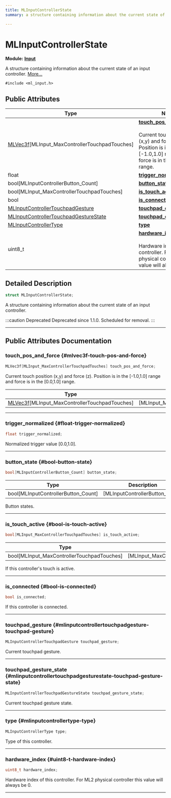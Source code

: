 ```yaml
---
title: MLInputControllerState
summary: a structure containing information about the current state of an input controller. 

---
```


# MLInputControllerState

**Module:** **[Input](/versioned_docs/version-22-Feb-2023/api-ref/api/Modules/group___input/group___input.md)**



A structure containing information about the current state of an input controller.  [More...](#detailed-description)


`#include <ml_input.h>`

## Public Attributes

| Type           | Name           |
| -------------- | -------------- |
| [MLVec3f](/versioned_docs/version-22-Feb-2023/api-ref/api/Modules/group___common/struct_m_l_vec3f.md)[MLInput_MaxControllerTouchpadTouches] | **[touch_pos_and_force](/versioned_docs/version-22-Feb-2023/api-ref/api/Modules/group___input/struct_m_l_input_controller_state.md#mlvec3f-touch-pos-and-force)** <br></br>Current touch position (x,y) and force (z). Position is in the [-1.0,1.0] range and force is in the [0.0,1.0] range.  |
| float | **[trigger_normalized](/versioned_docs/version-22-Feb-2023/api-ref/api/Modules/group___input/struct_m_l_input_controller_state.md#float-trigger-normalized)**  |
| bool[MLInputControllerButton_Count] | **[button_state](/versioned_docs/version-22-Feb-2023/api-ref/api/Modules/group___input/struct_m_l_input_controller_state.md#bool-button-state)**  |
| bool[MLInput_MaxControllerTouchpadTouches] | **[is_touch_active](/versioned_docs/version-22-Feb-2023/api-ref/api/Modules/group___input/struct_m_l_input_controller_state.md#bool-is-touch-active)**  |
| bool | **[is_connected](/versioned_docs/version-22-Feb-2023/api-ref/api/Modules/group___input/struct_m_l_input_controller_state.md#bool-is-connected)**  |
| [MLInputControllerTouchpadGesture](/versioned_docs/version-22-Feb-2023/api-ref/api/Modules/group___input/struct_m_l_input_controller_touchpad_gesture.md) | **[touchpad_gesture](/versioned_docs/version-22-Feb-2023/api-ref/api/Modules/group___input/struct_m_l_input_controller_state.md#mlinputcontrollertouchpadgesture-touchpad-gesture)**  |
| [MLInputControllerTouchpadGestureState](/versioned_docs/version-22-Feb-2023/api-ref/api/Modules/group___input/group___input.md#enums-mlinputcontrollertouchpadgesturestate) | **[touchpad_gesture_state](/versioned_docs/version-22-Feb-2023/api-ref/api/Modules/group___input/struct_m_l_input_controller_state.md#mlinputcontrollertouchpadgesturestate-touchpad-gesture-state)**  |
| [MLInputControllerType](/versioned_docs/version-22-Feb-2023/api-ref/api/Modules/group___input/group___input.md#enums-mlinputcontrollertype) | **[type](/versioned_docs/version-22-Feb-2023/api-ref/api/Modules/group___input/struct_m_l_input_controller_state.md#mlinputcontrollertype-type)**  |
| uint8_t | **[hardware_index](/versioned_docs/version-22-Feb-2023/api-ref/api/Modules/group___input/struct_m_l_input_controller_state.md#uint8-t-hardware-index)** <br></br>Hardware index of this controller. For ML2 physical controller this value will always be 0.  |

## Detailed Description

```cpp
struct MLInputControllerState;
```

A structure containing information about the current state of an input controller. 



:::caution Deprecated
Deprecated since 1.1.0. Scheduled for removal. 
:::



-----------
## Public Attributes Documentation

### touch_pos_and_force {#mlvec3f-touch-pos-and-force}

```cpp
MLVec3f[MLInput_MaxControllerTouchpadTouches] touch_pos_and_force;
```

Current touch position (x,y) and force (z). Position is in the [-1.0,1.0] range and force is in the [0.0,1.0] range. 


| Type | Description |
|--|--|
| [MLVec3f](/versioned_docs/version-22-Feb-2023/api-ref/api/Modules/group___common/struct_m_l_vec3f.md)[MLInput_MaxControllerTouchpadTouches] | [MLInput_MaxControllerTouchpadTouches] |






-----------

### trigger_normalized {#float-trigger-normalized}

```cpp
float trigger_normalized;
```


Normalized trigger value [0.0,1.0]. 





-----------

### button_state {#bool-button-state}

```cpp
bool[MLInputControllerButton_Count] button_state;
```



| Type | Description |
|--|--|
| bool[MLInputControllerButton_Count] | [MLInputControllerButton_Count] |


Button states. 





-----------

### is_touch_active {#bool-is-touch-active}

```cpp
bool[MLInput_MaxControllerTouchpadTouches] is_touch_active;
```



| Type | Description |
|--|--|
| bool[MLInput_MaxControllerTouchpadTouches] | [MLInput_MaxControllerTouchpadTouches] |


If this controller's touch is active. 





-----------

### is_connected {#bool-is-connected}

```cpp
bool is_connected;
```


If this controller is connected. 





-----------

### touchpad_gesture {#mlinputcontrollertouchpadgesture-touchpad-gesture}

```cpp
MLInputControllerTouchpadGesture touchpad_gesture;
```


Current touchpad gesture. 





-----------

### touchpad_gesture_state {#mlinputcontrollertouchpadgesturestate-touchpad-gesture-state}

```cpp
MLInputControllerTouchpadGestureState touchpad_gesture_state;
```


Current touchpad gesture state. 





-----------

### type {#mlinputcontrollertype-type}

```cpp
MLInputControllerType type;
```


Type of this controller. 





-----------

### hardware_index {#uint8-t-hardware-index}

```cpp
uint8_t hardware_index;
```

Hardware index of this controller. For ML2 physical controller this value will always be 0. 





-----------


